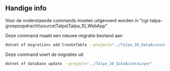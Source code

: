 ## Handige info
Voor de onderstaande commands moeten uitgevoerd worden in "cgi-talpa-groepsopdracht\source\Talpa\Talpa_10_WebApp"  

Deze command maakt een nieuwe migratie bestand aan  
```bash
dotnet ef migrations add CreateTable --project="../Talpa_30_DataAccessLayer"
```
Deze command voert de migraties uit 
```bash
dotnet ef database update --project="../Talpa_30_DataAccessLayer"
```